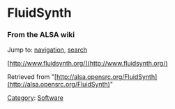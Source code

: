 FluidSynth
==========

### From the ALSA wiki

Jump to: [navigation](#mw-head), [search](#p-search)

[http://www.fluidsynth.org/](http://www.fluidsynth.org/)

Retrieved from
"[http://alsa.opensrc.org/FluidSynth](http://alsa.opensrc.org/FluidSynth)"

[Category](/Special:Categories "Special:Categories"):
[Software](/Category:Software "Category:Software")

